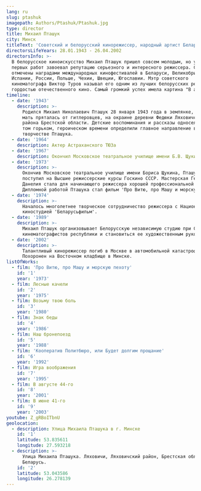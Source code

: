 ```yaml
---
lang: ru
slug: ptashuk
imagepath: Authors/Ptashuk/Ptashuk.jpg
type: director
title: Михаил Пташук
city: Минск
titleText: 'Советский и белорусский кинорежиссер, народный артист Беларуси.'
directorsLifeYears: 28.01.1943 - 26.04.2002
directorsInfo: >-
  В белорусское киноискусство Михаил Пташук пришел совсем молодым, но уже с
  первых работ завоевал репутацию серьезного и интересного режиссера. С его именем связана целая эпоха в белорусском кино: более 30 фильмов. Его фильмы
  отмечены наградами международных кинофестивалей в Беларуси, Великобритании,
  Испании, России, Польше, Чехии, Швеции, Югославии. Мэтр советского
  кинематографа Виктор Туров называл его одним из лучших белорусских режиссеров,
  гордостью отечественного кино. Самый громкий успех имела картина "В августе 44-го...". Последний свой фильм "Песня Розы" снял по заказу американской кинокомпании.
timeline:
  - date: '1943'
    description: >-
      Родился Михаил Николаевич Пташук 28 января 1943 года в землянке, в которой
      мать пряталась от гитлеровцев, на окраине деревни Федюки Ляховичского
      района Брестской области. Детские воспоминания и рассказы односельчан о
      том горьком, героическом времени определили главное направление в
      творчестве Пташука.
  - date: '1964'
    description: Актер Астраханского ТЮЗа
  - date: '1967'
    description: Окончил Московское театральное училище имени Б.В. Щукина
  - date: '1973'
    description: >-
      Окончив Московское театральное училище имени Бориса Щукина, Пташук
      поступил на Высшие режиссерские курсы Госкино СССР. Мастерская Георгия
      Данелия стала для начинающего режиссера хорошей профессиональной школой.
      Дипломной работой Пташука стал фильм 'Про Витю, про Машу и морскую пехоту'.
  - date: '1974'
    description: >-
      Началось многолетнее творческое сотрудничество режиссера с Национальной
      киностудией 'Беларусьфильм'.
  - date: '1989'
    description: >-
      Михаил Пташук организовывает Белорусскую независимую студию при Союзе
      кинематографистов республики и становиться ее художественным руководителем.
  - date: '2002'
    description: >-
      Талантливый кинорежиссер погиб в Москве в автомобильной катастрофе.
      Похоронен на Восточном кладбище в Минске.
listOfWorks:
  - film: 'Про Витю, про Машу и морскую пехоту'
    id: '1'
    year: '1973'
  - film: Лесные качели
    id: '2'
    year: '1975'
  - film: Возьму твою боль
    id: '3'
    year: '1980'
  - film: Знак беды
    id: '4'
    year: '1986'
  - film: Наш бронепоезд
    id: '5'
    year: '1988'
  - film: 'Кооператив Политбюро, или Будет долгим прощание'
    id: '6'
    year: '1992'
  - film: Игра воображения
    id: '7'
    year: '1995'
  - film: В августе 44-го
    id: '8'
    year: '2001'
  - film: В июне 41-го
    id: '9'
    year: '2003'
youtube: Z_gRBoITbnU
geolocation:
  - description: Улица Михаила Пташука в г. Минске
    id: '1'
    latitude: 53.835611
    longitude: 27.593218
  - description: >-
      Улица Михаила Пташука. Ляховичи, Ляховичский район, Брестская область,
      Беларусь.
    id: '2'
    latitude: 53.043586
    longitude: 26.278139
---
```


